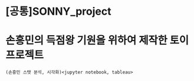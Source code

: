 # [공통]SONNY_project
손흥민의 득점왕 기원을 위하여 제작한 토이 프로젝트
=============
```
(손흥민 스탯 분석, 시각화)<jupyter notebook, tableau>
```

